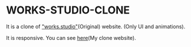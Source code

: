 <h1>WORKS-STUDIO-CLONE</h1>

<p>It is a clone of <a href="https://works.studio/" target="_blank">"works.studio"</a>(Original) website. (Only UI and animations).</p>
<p>It is responsive. You can see <a href="https://nitya-prakash.github.io/works-studio-clone/" target="_blank">here</a>(My clone website).</p>
